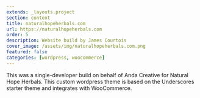 ```yaml
---
extends: _layouts.project
section: content
title: naturalhopeherbals.com
url: https://naturalhopeherbals.com
order: 5
description: Website build by James Courtois
cover_image: /assets/img/naturalhopeherbals.com.png
featured: false
categories: [wordpress, woocommerce]
---
```


This was a single-developer build on behalf of Anda Creative for Natural Hope Herbals. This custom wordpress theme is based on the Underscores starter theme and integrates with WooCommerce. 